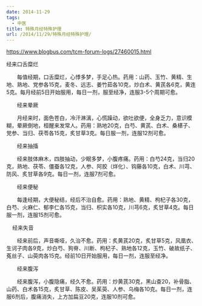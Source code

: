 ```yaml
---
date: 2014-11-29
tags:
  - 中医
title: 特殊月经特殊护理
url: /2014/11/29/特殊月经特殊护理/
---
```




https://www.blogbus.com/tcm-forum-logs/27460015.html



经来口舌糜烂

　　每值经期，口舌糜烂，心悸多梦，手足心热。药用：山药、玉竹、黄精、生地、熟地、党参各15克，麦冬、远志、姜竹茹各10克，炒白术、黄芪各6克，黄连5克。每月经前5日开始服用，每日一剂，服至经净，连服3-5个周期可愈。 

　　经来晕厥

　　月经来时，面色苍白，冷汗淋漓，心慌躁动，欲吐欲便，全身乏力，意识模糊，晕厥倒地，桓醒来发常人。药用：熟地20克，白芍、黄芪、白术、桑椹子、党参、当归、茯苓各15克，炙甘草3克。每日服一剂，连服12剂可愈。

　　经来抽搐

　　经来肢体麻木，四肢抽动，少眠多梦，小腹疼痛。药用：白芍24克，当归20克，熟地、茯苓、僵蚕各12克，人参、阿胶（烊化）、钩藤各10克，白术、川芎、防风、炙甘草各9克。每日一剂，连服7剂可愈。

　　经来便秘

　　每逢经期，大便秘结，经后不治自愈。药用：熟地、黄精、枸杞子各30克，白芍、火麻仁、郁李仁各15克，当归、枳实各10克，川芎6克，炙甘草4克。每日服一剂，连服15剂可愈。

    经来失音

　　经来前后，声音嘶哑，久治不愈。药用：炙黄芪20克，炙甘草5克，风凰衣、生诃子肉各9克，炒白芍、狗脊、川断、枸杞子、熟地各12克，玉竹、破故纸子、菟丝子、山萸肉各15克。经前10日开始服用，每日一剂，连服至经净。

　　经来腹泻

　　经来腹泻，小腹隐痛，经久不愈。药用：炒黄芪30克，黑山查20，补骨脂、山药、白术各15克，炙甘草、陈皮、吴茱萸、人参、乌梅各10克。每日一剂，连服6剂后，腹痛消失，上方加扁豆20克，连服10剂可愈。


